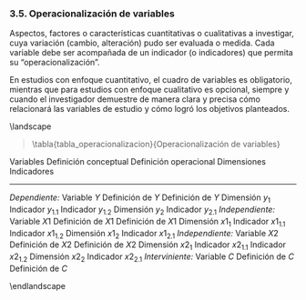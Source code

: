 ### 3.5. Operacionalización de variables

Aspectos, factores o características cuantitativas o cualitativas a investigar, 
cuya variación (cambio, alteración) pudo ser evaluada o medida. Cada variable 
debe ser acompañada de un indicador (o indicadores) que permita su “operacionalización”.

En estudios con enfoque cuantitativo, el cuadro de variables es obligatorio, mientras 
que para estudios con enfoque cualitativo es opcional, siempre y cuando el investigador 
demuestre de manera clara y precisa cómo relacionará las variables de estudio y 
cómo logró los objetivos planteados.

\landscape

> \tabla{tabla_operacionalizacion}{Operacionalización de variables}

Variables           Definición conceptual       Definición operacional      Dimensiones             Indicadores
---------           ---------------------       ----------------------      -----------             -----------
*Dependiente:*
Variable $Y$        Definición de $Y$           Definición de $Y$           Dimensión $y_1$         Indicador $y_{1{.}1}$
                                                                                                    Indicador $y_{1{.}2}$
                                                                            Dimensión $y_2$         Indicador $y_{2{.}1}$
*Independiente:*
Variable $X1$       Definición de $X1$          Definición de $X1$          Dimensión $x1_1$        Indicador $x1_{1{.}1}$
                                                                                                    Indicador $x1_{1{.}2}$
                                                                            Dimensión $x1_2$        Indicador $x1_{2{.}1}$
*Independiente:*
Variable $X2$       Definición de $X2$          Definición de $X2$          Dimensión $x2_1$        Indicador $x2_{1{.}1}$
                                                                                                    Indicador $x2_{1{.}2}$
                                                                            Dimensión $x2_2$        Indicador $x2_{2{.}1}$
*Interviniente:*
Variable $C$        Definición de $C$           Definición de $C$

\endlandscape
